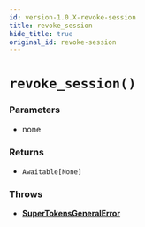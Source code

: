 ```yaml
---
id: version-1.0.X-revoke-session
title: revoke_session
hide_title: true
original_id: revoke-session
---
```


# `revoke_session()`

### Parameters
- none

### Returns
- `Awaitable[None]`

### Throws
- **[SuperTokensGeneralError](../error-handling/general-error)**